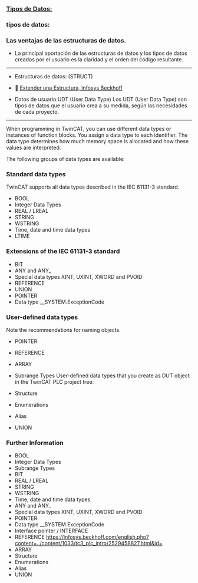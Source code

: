 
### <span style="color:grey">[Tipos de Datos:](https://infosys.beckhoff.com/content/1033/tc3_plc_intro/2529388939.html?id=3451082169760117126)</span>

### tipos de datos:

### Las ventajas de las estructuras de datos.
- La principal aportación de las estructuras de datos y los tipos de datos 
creados por el usuario es la claridad y el orden del código resultante.

***

- Estructuras de datos: (STRUCT)

- 🔗 [Extender una Estructura, Infosys Beckhoff](https://infosys.beckhoff.com/content/1033/tc3_plc_intro/3468091787.html?id=592001323464924565)

- Datos de usuario:UDT (User Data Type)
Los UDT (User Data Type) son tipos de datos que el usuario crea a su medida, 
según las necesidades de cada proyecto.

***
When programming in TwinCAT, you can use different data types or instances of function blocks. You assign a data type to each identifier. The data type determines how much memory space is allocated and how these values are interpreted.

The following groups of data types are available:

### Standard data types
TwinCAT supports all data types described in the IEC 61131-3 standard.

- BOOL
- Integer Data Types
- REAL / LREAL
- STRING
- WSTRING
- Time, date and time data types
- LTIME
### Extensions of the IEC 61131-3 standard
- BIT
- ANY and ANY_<type>
- Special data types XINT, UXINT, XWORD and PVOID
- REFERENCE
- UNION
- POINTER
- Data type __SYSTEM.ExceptionCode
### User-defined data types
	
Note the recommendations for naming objects.

- POINTER
- REFERENCE
- ARRAY
- Subrange Types
User-defined data types that you create as DUT object in the TwinCAT PLC project tree:

- Structure
- Enumerations
- Alias
- UNION

### Further Information
- BOOL
- Integer Data Types
- Subrange Types
- BIT
- REAL / LREAL
- STRING
- WSTRING
- Time, date and time data types
- ANY and ANY_<type>
- Special data types XINT, UXINT, XWORD and PVOID
- POINTER
- Data type __SYSTEM.ExceptionCode
- Interface pointer / INTERFACE
- REFERENCE
https://infosys.beckhoff.com/english.php?content=../content/1033/tc3_plc_intro/2529458827.html&id=
- ARRAY
- Structure
- Enumerations
- Alias
- UNION


